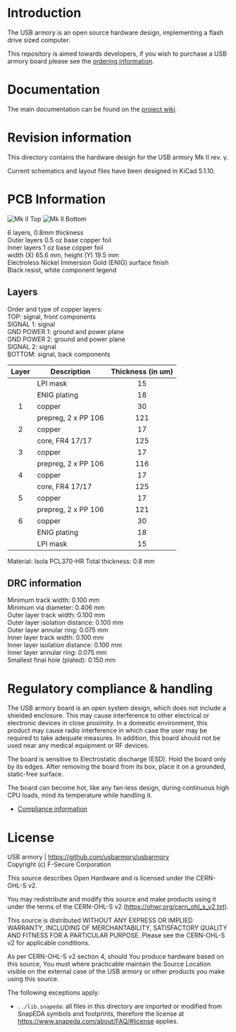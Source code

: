 Introduction
============

The USB armory is an open source hardware design, implementing a flash drive
sized computer.

This repository is aimed towards developers, if you wish to purchase a USB
armory board please see the [ordering information](https://github.com/usbarmory/usbarmory/wiki/Ordering-information).

Documentation
=============

The main documentation can be found on the
[project wiki](https://github.com/usbarmory/usbarmory/wiki).

Revision information
====================

This directory contains the hardware design for the USB armory Mk II rev. γ.

Current schematics and layout files have been designed in KiCad 5.1.10.

PCB Information
===============

![Mk II Top](https://github.com/usbarmory/usbarmory/wiki/images/armory-mark-two-top.svg?sanitize=true)
![Mk II Bottom](https://github.com/usbarmory/usbarmory/wiki/images/armory-mark-two-bottom.svg?sanitize=true)

6 layers, 0.8mm thickness  
Outer layers 0.5 oz base copper foil  
Inner layers   1 oz base copper foil  
width (X) 65.6 mm, height (Y) 19.5 mm  
Electroless Nickel Immersion Gold (ENIG) surface finish  
Black resist, white component legend

Layers
------

Order and type of copper layers:  
  TOP:         signal, front components  
  SIGNAL 1:    signal  
  GND POWER 1: ground and power plane  
  GND POWER 2: ground and power plane  
  SIGNAL 2:    signal  
  BOTTOM:      signal, back components  

| Layer | Description               |  Thickness (in um)  |
|:-----:|---------------------------|:-------------------:|
|       | LPI mask                  |   15                |
|       | ENIG plating              |   18                |
|   1   | copper                    |   30                |
|       | prepreg, 2 x PP 106       |  121                |
|   2   | copper                    |   17                |
|       | core, FR4 17/17           |  125                |
|   3   | copper                    |   17                |
|       | prepreg, 2 x PP 106       |  116                |
|   4   | copper                    |   17                |
|       | core, FR4 17/17           |  125                |
|   5   | copper                    |   17                |
|       | prepreg, 2 x PP 106       |  121                |
|   6   | copper                    |   30                |
|       | ENIG plating              |   18                |
|       | LPI mask                  |   15                |

Material: Isola PCL370-HR
Total thickness: 0.8 mm

DRC information
---------------

Minimum track width:            0.100 mm  
Minimum via diameter:           0.406 mm  
Outer layer track width:        0.100 mm  
Outer layer isolation distance: 0.100 mm  
Outer layer annular ring:       0.075 mm  
Inner layer track width:        0.100 mm  
Inner layer isolation distance: 0.100 mm  
Inner layer annular ring:       0.075 mm  
Smallest final hole (plated):   0.150 mm

Regulatory compliance & handling
================================

The USB armory board is an open system design, which does not include a
shielded enclosure. This may cause interference to other electrical or
electronic devices in close proximity. In a domestic environment, this product
may cause radio interference in which case the user may be required to take
adequate measures. In addition, this board should not be used near any medical
equipment or RF devices.

The board is sensitive to Electrostatic discharge (ESD). Hold the board only by
its edges. After removing the board from its box, place it on a grounded,
static-free surface.

The board can become hot, like any fan-less design, during continuous high CPU
loads, mind its temperature while handling it.

* [Compliance information](https://github.com/usbarmory/usbarmory/wiki/Compliance-information)

License
=======

USB armory | https://github.com/usbarmory/usbarmory  
Copyright (c) F-Secure Corporation

This source describes Open Hardware and is licensed under the CERN-OHL-S v2.

You may redistribute and modify this source and make products using it under
the terms of the CERN-OHL-S v2 (https://ohwr.org/cern_ohl_s_v2.txt).

This source is distributed WITHOUT ANY EXPRESS OR IMPLIED WARRANTY, INCLUDING
OF MERCHANTABILITY, SATISFACTORY QUALITY AND FITNESS FOR A PARTICULAR PURPOSE.
Please see the CERN-OHL-S v2 for applicable conditions.

As per CERN-OHL-S v2 section 4, should You produce hardware based on this
source, You must where practicable maintain the Source Location visible on the
external case of the USB armory or other products you make using this source.

The following exceptions apply:

- `../lib.snapeda`: all files in this directory are imported or modified
  from SnapEDA symbols and footprints, therefore the license at
  https://www.snapeda.com/about/FAQ/#license applies.
